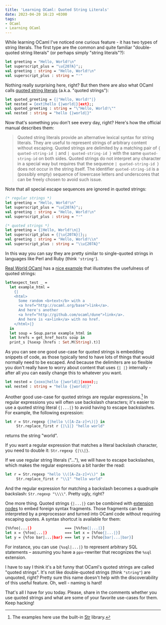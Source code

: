 ```yaml
---
title: 'Learning OCaml: Quoted String Literals'
date: 2023-04-20 16:23 +0300
tags:
- OCaml
- Learning OCaml
---
```


While learning OCaml I've noticed one curious feature - it has two
types of string literals. The first type are the common and quite
familiar "double-quoted string literals" (or perhaps simply "string literals"?):

``` ocaml
let greeting = "Hello, World!\n"
let superscript_plus = "\u{207A}";;
val greeting : string = "Hello, World!\n"
val superscript_plus : string = "⁺"
```

Nothing really surprising here, right? But then there are also what OCaml calls
[quoted string
literals](https://v2.ocaml.org/manual/lex.html#sss:stringliterals) (a.k.a. "quoted strings"):

``` ocaml
let quoted_greeting = {|"Hello, World!"|}
let nested = {ext|hello {|world|}|ext};;
val quoted_greeting : string = "\"Hello, World!\""
val nested : string = "hello {|world|}"
```

Now that's something you don't see every day, right? Here's how the official
manual describes them:

> Quoted string literals provide an alternative lexical syntax for string
> literals. They are useful to represent strings of arbitrary content without
> escaping. Quoted strings are delimited by a matching pair of
> `{ quoted-string-id |` and `| quoted-string-id }` with the same `quoted-string-id` on
> both sides. Quoted strings do not interpret any character in a special way but
> requires that the sequence `| quoted-string-id }` does not occur in the string
> itself. The identifier `quoted-string-id` is a (possibly empty) sequence of
> lowercase letters and underscores that can be freely chosen to avoid such
> issue.

Note that all special escape sequences are ignored in quoted strings:

``` ocaml
(* regular strings *)
let greeting = "Hello, World!\n"
let superscript_plus = "\u{207A}";;
val greeting : string = "Hello, World!\n"
val superscript_plus : string = "⁺"

(* quoted strings *)
let greeting = {|Hello, World!\n|}
let superscript_plus = {|\u{207A}|};;
val greeting : string = "Hello, World!\\n"
val superscript_plus : string = "\\u{207A}"
```

In this way you can say they are pretty similar to single-quoted strings in
languages like Perl and Ruby (think `'string'`).

[Real World OCaml](https://dev.realworldocaml.org) has a [nice
example](https://dev.realworldocaml.org/testing.html#scrollNav-2-3) that
illustrates the usefulness of quoted strings:

``` ocaml
let%expect_test _ =
  let example_html =
    {|
    <html>
      Some random <b>text</b> with a
      <a href="http://ocaml.org/base">link</a>.
      And here's another
      <a href="http://github.com/ocaml/dune">link</a>.
      And here is <a>link</a> with no href.
    </html>|}
  in
  let soup = Soup.parse example_html in
  let hrefs = get_href_hosts soup in
  print_s [%sexp (hrefs : Set.M(String).t)]
```

As you can see one good use-case for quoted strings is embedding snippets of
code, as those typically tend to have lots of things that would normally need to be
escaped.
And because the delimiters are so flexible you don't really have to worry about
content that uses `{| |}` internally - after all you can easily change this to
whatever you want.

``` ocaml
let nested = {xoxo|hello {|world|}|xoxo};;
val nested : string = "hello {|world|}"
```

Another good use-case for quoted strings are regular expressions.[^1] In regular
expressions you will often use backslash characters; it's easier to use a quoted
string literal `{|...|}` to avoid having to escape backslashes. For example, the
following expression:

``` ocaml
let r = Str.regexp {|hello \([A-Za-z]+\)|} in
     Str.replace_first r {|\1|} "hello world"
```

returns the string "world".

If you want a regular expression that matches a literal backslash character, you need to double it: `Str.regexp {|\\|}`.

If we use regular string literals ("..."), we will have to escape backslashes, which makes the regular expressions a bit harder the read:

``` ocaml
let r = Str.regexp "hello \\([A-Za-z]+\\)" in
     Str.replace_first r "\\1" "hello world"
```

And the regular expression for matching a backslash becomes a quadruple backslash: `Str.regexp "\\\\"`. Pretty ugly, right?

One more thing. Quoted strings `{|...|}` can be combined with [extension
nodes](https://v2.ocaml.org/manual/extensionnodes.html#s:extension-nodes) to
embed foreign syntax fragments. Those fragments can be interpreted by a
preprocessor and turned into OCaml code without requiring escaping quotes. A
syntax shortcut is available for them:

``` ocaml
{%%foo|...|}               === [%%foo{|...|}]
let x = {%foo|...|}        === let x = [%foo{|...|}]
let y = {%foo bar|...|bar} === let y = [%foo{bar|...|bar}]
```

For instance, you can use `{%sql|...|}` to represent arbitrary SQL statements –
assuming you have a `ppx`-rewriter that recognizes the `%sql` extension.

I have to say I think it's a bit funny that OCaml's quoted strings are called
"quoted strings". It's not like double-quoted strings (think `"string"`) are
unquoted, right? Pretty sure this name doesn't help with the discoverability of
this useful feature. Oh, well - naming is hard!

That's all I have for you today. Please, share in the comments whether you use
quoted strings and what are some of your favorite use-cases for them. Keep
hacking!

[^1]: The examples here use the built-in [Str](https://v2.ocaml.org/api/Str.html) library.
